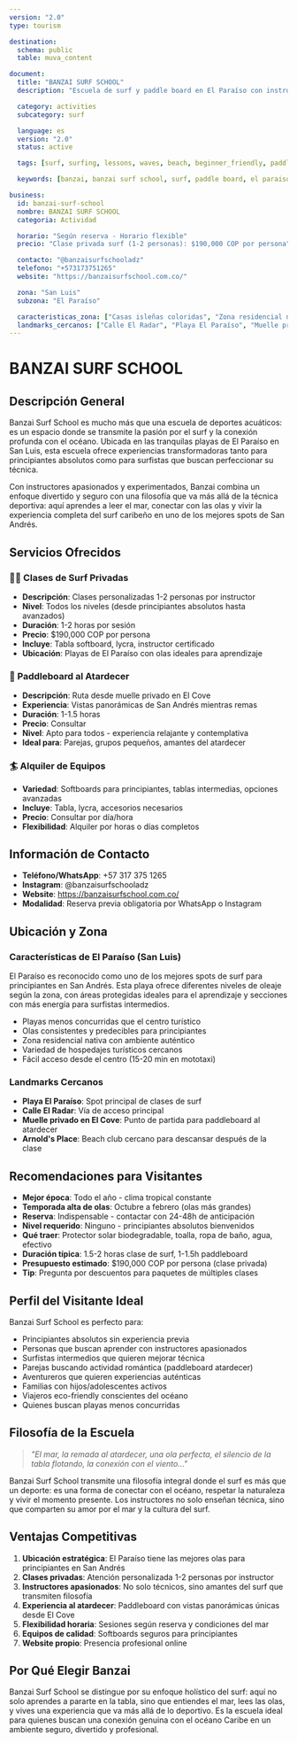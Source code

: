 ```yaml
---
version: "2.0"
type: tourism

destination:
  schema: public
  table: muva_content

document:
  title: "BANZAI SURF SCHOOL"
  description: "Escuela de surf y paddle board en El Paraíso con instructores apasionados y clases para todos los niveles"

  category: activities
  subcategory: surf

  language: es
  version: "2.0"
  status: active

  tags: [surf, surfing, lessons, waves, beach, beginner_friendly, paddleboard, clases_surf, principiantes, water_sports, olas, el_paraiso]

  keywords: [banzai, banzai surf school, surf, paddle board, el paraiso, clases surf, principiantes, san luis, atardecer]

business:
  id: banzai-surf-school
  nombre: BANZAI SURF SCHOOL
  categoria: Actividad

  horario: "Según reserva - Horario flexible"
  precio: "Clase privada surf (1-2 personas): $190,000 COP por persona"

  contacto: "@banzaisurfschooladz"
  telefono: "+573173751265"
  website: "https://banzaisurfschool.com.co/"

  zona: "San Luis"
  subzona: "El Paraíso"

  caracteristicas_zona: ["Casas isleñas coloridas", "Zona residencial nativa", "Playas menos concurridas", "Hospedajes turísticos", "Variedad de playas", "Diferentes niveles de oleaje"]
  landmarks_cercanos: ["Calle El Radar", "Playa El Paraíso", "Muelle privado en El Cove"]
---
```


# BANZAI SURF SCHOOL

## Descripción General

Banzai Surf School es mucho más que una escuela de deportes acuáticos: es un espacio donde se transmite la pasión por el surf y la conexión profunda con el océano. Ubicada en las tranquilas playas de El Paraíso en San Luis, esta escuela ofrece experiencias transformadoras tanto para principiantes absolutos como para surfistas que buscan perfeccionar su técnica.

Con instructores apasionados y experimentados, Banzai combina un enfoque divertido y seguro con una filosofía que va más allá de la técnica deportiva: aquí aprendes a leer el mar, conectar con las olas y vivir la experiencia completa del surf caribeño en uno de los mejores spots de San Andrés.

## Servicios Ofrecidos

### 🏄‍♂️ Clases de Surf Privadas
- **Descripción**: Clases personalizadas 1-2 personas por instructor
- **Nivel**: Todos los niveles (desde principiantes absolutos hasta avanzados)
- **Duración**: 1-2 horas por sesión
- **Precio**: $190,000 COP por persona
- **Incluye**: Tabla softboard, lycra, instructor certificado
- **Ubicación**: Playas de El Paraíso con olas ideales para aprendizaje

### 🌅 Paddleboard al Atardecer
- **Descripción**: Ruta desde muelle privado en El Cove
- **Experiencia**: Vistas panorámicas de San Andrés mientras remas
- **Duración**: 1-1.5 horas
- **Precio**: Consultar
- **Nivel**: Apto para todos - experiencia relajante y contemplativa
- **Ideal para**: Parejas, grupos pequeños, amantes del atardecer

### 🏄 Alquiler de Equipos
- **Variedad**: Softboards para principiantes, tablas intermedias, opciones avanzadas
- **Incluye**: Tabla, lycra, accesorios necesarios
- **Precio**: Consultar por día/hora
- **Flexibilidad**: Alquiler por horas o días completos

## Información de Contacto

- **Teléfono/WhatsApp**: +57 317 375 1265
- **Instagram**: @banzaisurfschooladz
- **Website**: https://banzaisurfschool.com.co/
- **Modalidad**: Reserva previa obligatoria por WhatsApp o Instagram

## Ubicación y Zona

### Características de El Paraíso (San Luis)

El Paraíso es reconocido como uno de los mejores spots de surf para principiantes en San Andrés. Esta playa ofrece diferentes niveles de oleaje según la zona, con áreas protegidas ideales para el aprendizaje y secciones con más energía para surfistas intermedios.

- Playas menos concurridas que el centro turístico
- Olas consistentes y predecibles para principiantes
- Zona residencial nativa con ambiente auténtico
- Variedad de hospedajes turísticos cercanos
- Fácil acceso desde el centro (15-20 min en mototaxi)

### Landmarks Cercanos

- **Playa El Paraíso**: Spot principal de clases de surf
- **Calle El Radar**: Vía de acceso principal
- **Muelle privado en El Cove**: Punto de partida para paddleboard al atardecer
- **Arnold's Place**: Beach club cercano para descansar después de la clase

## Recomendaciones para Visitantes

- **Mejor época**: Todo el año - clima tropical constante
- **Temporada alta de olas**: Octubre a febrero (olas más grandes)
- **Reserva**: Indispensable - contactar con 24-48h de anticipación
- **Nivel requerido**: Ninguno - principiantes absolutos bienvenidos
- **Qué traer**: Protector solar biodegradable, toalla, ropa de baño, agua, efectivo
- **Duración típica**: 1.5-2 horas clase de surf, 1-1.5h paddleboard
- **Presupuesto estimado**: $190,000 COP por persona (clase privada)
- **Tip**: Pregunta por descuentos para paquetes de múltiples clases

## Perfil del Visitante Ideal

Banzai Surf School es perfecto para:
- Principiantes absolutos sin experiencia previa
- Personas que buscan aprender con instructores apasionados
- Surfistas intermedios que quieren mejorar técnica
- Parejas buscando actividad romántica (paddleboard atardecer)
- Aventureros que quieren experiencias auténticas
- Familias con hijos/adolescentes activos
- Viajeros eco-friendly conscientes del océano
- Quienes buscan playas menos concurridas

## Filosofía de la Escuela

> *"El mar, la remada al atardecer, una ola perfecta, el silencio de la tabla flotando, la conexión con el viento..."*

Banzai Surf School transmite una filosofía integral donde el surf es más que un deporte: es una forma de conectar con el océano, respetar la naturaleza y vivir el momento presente. Los instructores no solo enseñan técnica, sino que comparten su amor por el mar y la cultura del surf.

## Ventajas Competitivas

1. **Ubicación estratégica**: El Paraíso tiene las mejores olas para principiantes en San Andrés
2. **Clases privadas**: Atención personalizada 1-2 personas por instructor
3. **Instructores apasionados**: No solo técnicos, sino amantes del surf que transmiten filosofía
4. **Experiencia al atardecer**: Paddleboard con vistas panorámicas únicas desde El Cove
5. **Flexibilidad horaria**: Sesiones según reserva y condiciones del mar
6. **Equipos de calidad**: Softboards seguros para principiantes
7. **Website propio**: Presencia profesional online

## Por Qué Elegir Banzai

Banzai Surf School se distingue por su enfoque holístico del surf: aquí no solo aprendes a pararte en la tabla, sino que entiendes el mar, lees las olas, y vives una experiencia que va más allá de lo deportivo. Es la escuela ideal para quienes buscan una conexión genuina con el océano Caribe en un ambiente seguro, divertido y profesional.